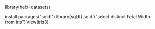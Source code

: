 library(help=datasets)

install.packages("sqldf")
library(sqldf)
sqldf("select distinct Petal.Width from iris")
View(iris3)
